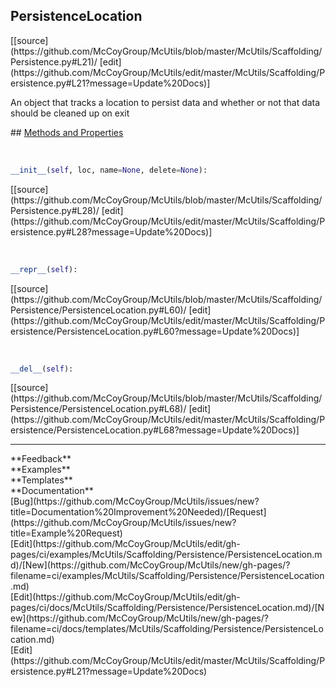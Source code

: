 ## <a id="McUtils.Scaffolding.Persistence.PersistenceLocation">PersistenceLocation</a> 

<div class="docs-source-link" markdown="1">
[[source](https://github.com/McCoyGroup/McUtils/blob/master/McUtils/Scaffolding/Persistence.py#L21)/
[edit](https://github.com/McCoyGroup/McUtils/edit/master/McUtils/Scaffolding/Persistence.py#L21?message=Update%20Docs)]
</div>

An object that tracks a location to persist data
and whether or not that data should be cleaned up on
exit







<div class="collapsible-section">
 <div class="collapsible-section collapsible-section-header" markdown="1">
## <a class="collapse-link" data-toggle="collapse" href="#methods" markdown="1"> Methods and Properties</a> <a class="float-right" data-toggle="collapse" href="#methods"><i class="fa fa-chevron-down"></i></a>
 </div>
 <div class="collapsible-section collapsible-section-body collapse show" id="methods" markdown="1">
 
<a id="McUtils.Scaffolding.Persistence.PersistenceLocation.__init__" class="docs-object-method">&nbsp;</a> 
```python
__init__(self, loc, name=None, delete=None): 
```
<div class="docs-source-link" markdown="1">
[[source](https://github.com/McCoyGroup/McUtils/blob/master/McUtils/Scaffolding/Persistence.py#L28)/
[edit](https://github.com/McCoyGroup/McUtils/edit/master/McUtils/Scaffolding/Persistence.py#L28?message=Update%20Docs)]
</div>


<a id="McUtils.Scaffolding.Persistence.PersistenceLocation.__repr__" class="docs-object-method">&nbsp;</a> 
```python
__repr__(self): 
```
<div class="docs-source-link" markdown="1">
[[source](https://github.com/McCoyGroup/McUtils/blob/master/McUtils/Scaffolding/Persistence/PersistenceLocation.py#L60)/
[edit](https://github.com/McCoyGroup/McUtils/edit/master/McUtils/Scaffolding/Persistence/PersistenceLocation.py#L60?message=Update%20Docs)]
</div>


<a id="McUtils.Scaffolding.Persistence.PersistenceLocation.__del__" class="docs-object-method">&nbsp;</a> 
```python
__del__(self): 
```
<div class="docs-source-link" markdown="1">
[[source](https://github.com/McCoyGroup/McUtils/blob/master/McUtils/Scaffolding/Persistence/PersistenceLocation.py#L68)/
[edit](https://github.com/McCoyGroup/McUtils/edit/master/McUtils/Scaffolding/Persistence/PersistenceLocation.py#L68?message=Update%20Docs)]
</div>
 </div>
</div>












---


<div markdown="1" class="text-secondary">
<div class="container">
  <div class="row">
   <div class="col" markdown="1">
**Feedback**   
</div>
   <div class="col" markdown="1">
**Examples**   
</div>
   <div class="col" markdown="1">
**Templates**   
</div>
   <div class="col" markdown="1">
**Documentation**   
</div>
   <div class="col" markdown="1">
   
</div>
   <div class="col" markdown="1">
   
</div>
   <div class="col" markdown="1">
   
</div>
</div>
  <div class="row">
   <div class="col" markdown="1">
[Bug](https://github.com/McCoyGroup/McUtils/issues/new?title=Documentation%20Improvement%20Needed)/[Request](https://github.com/McCoyGroup/McUtils/issues/new?title=Example%20Request)   
</div>
   <div class="col" markdown="1">
[Edit](https://github.com/McCoyGroup/McUtils/edit/gh-pages/ci/examples/McUtils/Scaffolding/Persistence/PersistenceLocation.md)/[New](https://github.com/McCoyGroup/McUtils/new/gh-pages/?filename=ci/examples/McUtils/Scaffolding/Persistence/PersistenceLocation.md)   
</div>
   <div class="col" markdown="1">
[Edit](https://github.com/McCoyGroup/McUtils/edit/gh-pages/ci/docs/McUtils/Scaffolding/Persistence/PersistenceLocation.md)/[New](https://github.com/McCoyGroup/McUtils/new/gh-pages/?filename=ci/docs/templates/McUtils/Scaffolding/Persistence/PersistenceLocation.md)   
</div>
   <div class="col" markdown="1">
[Edit](https://github.com/McCoyGroup/McUtils/edit/master/McUtils/Scaffolding/Persistence.py#L21?message=Update%20Docs)   
</div>
   <div class="col" markdown="1">
   
</div>
   <div class="col" markdown="1">
   
</div>
   <div class="col" markdown="1">
   
</div>
</div>
</div>
</div>